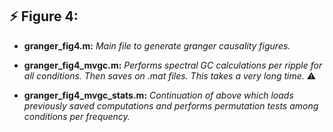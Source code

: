## :zap: Figure 4:

* **granger_fig4.m:**
*Main file to generate granger causality figures.*

* **granger_fig4_mvgc.m:**
*Performs spectral GC calculations per ripple for all conditions. Then saves on .mat files. This takes a very long time.* :warning: 

* **granger_fig4_mvgc_stats.m:**
*Continuation of above which loads previously saved computations and performs permutation tests among conditions per frequency.*

